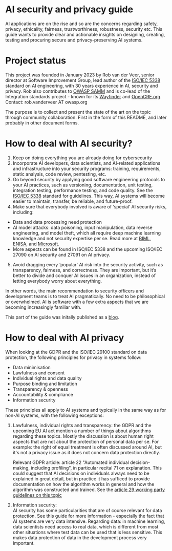 AI security and privacy guide
===============================
AI applications are on the rise and so are the concerns regarding safety, privacy, ethicality, fairness, trustworthiness, robustness, security etc. This guide wants to provide clear and actionable insights on designing, creating, testing and procuring secure and privacy-preserving AI systems. 

Project status
==============
This project was founded in January 2023 by Rob van der Veer, senior director at Software Improvement Group, lead author of the [ISO/IEC 5338](https://www.iso.org/standard/81118.html) standard on AI engineering, with 30 years experience in AI, security and privacy. Rob also contributes to [OWASP SAMM](https://owaspsamm.org/guidance/agile/) and is co-lead of the Integration standards project - known for its [Wayfinder](https://owasp.org/www-project-integration-standards/) and [OpenCRE.org](https://www.opencre.org/). Contact: rob.vanderveer AT owasp.org

The purpose is to collect and present the state of the art on the topic through community collaboration. First in the form of this README, and later probably in other document forms.

How to deal with AI security?
=============================
1. Keep on doing everything you are already doing for cybersecurity
2. Incorporate AI developers, data scientists, and AI-related applications and infrastructure into your security programs: training, requirements, static analysis, code review, pentesting, etc.
3. Go beyond security by applying good software engineering protocols to your AI practices, such as versioning, documentation, unit testing, integration testing, performance testing, and code quality. See the [ISO/IEC 5338](https://www.iso.org/standard/81118.html) standard for guidelines. This way, AI systems will become easier to maintain, transfer, be reliable, and future-proof.
4. Make sure that everybody involved is aware of ‘special’ AI security risks, including:
* Data and data processing need protection
* AI model attacks: data poisoning, input manipulation, data reverse engineering, and model theft, which all require deep machine learning knowledge and not security expertise per se. Read more at [BIML](https://berryvilleiml.com/taxonomy/), [ENISA](https://www.enisa.europa.eu/publications/securing-machine-learning-algorithms), and [Microsoft](https://docs.microsoft.com/en-us/security/failure-modes-in-machine-learning).
* More aspects can be found in ISO/IEC 5338 and the upcoming ISO/IEC 27090 on AI security and 27091 on AI privacy. 

5. Avoid dragging every ‘popular’ AI risk into the security activity, such as transparency, fairness, and correctness. They are important, but it’s better to divide and conquer AI issues in an organization, instead of letting everybody worry about everything.

In other words, the main recommendation to security officers and development teams is to treat AI pragmatically. No need to be philosophical or overwhelmed. AI is software with a few extra aspects that we are becoming increasingly familiar with. 

This part of the guide was initally published as a [blog](https://www.softwareimprovementgroup.com/resources/how-artificial-intelligence-attacked-my-family-and-other-ai-security-lessons/).

How to deal with AI privacy
===========================
When looking at the GDPR and the ISO/IEC 29100 standard on data protection, the following principles for privacy in systems follow: 
* Data minimisation
* Lawfulness and consent
* Individual rights and data quality
* Purpose binding and limitation
* Transparency & openness
* Accountability & compliance
* Information security 

These principles all apply to AI systems and typically in the same way as for non-AI systems, with the following exceptions:

1. Lawfulness, individual rights and transparency: the GDPR and the upcoming EU AI act mention a number of things about algorithms regarding these topics. Mostly the discussion is about human right aspects that are not about the protection of personal data per se. For example: the right of equal treatment is often discussed around AI, but it's not a privacy issue as it does not concern data protection directly. 

    Relevant GDPR article: article 22 "Automated individual decision-making, including profiling", in particular recital 71 on explanation. This could suggest that AI decisions on individuals always need to be explained in great detail, but in practice it has sufficed to provide documentation on how the algorithm works in general and how the algorithm was constructed and trained. See the [article 29 working party guidelines on this topic](https://ec.europa.eu/newsroom/article29/items/612053/en) 

2. Information security:  
AI security has some particularities that are of course relevant for data protection. See this guide for more information - especially the fact that AI systems are very data intensive. 
Regarding data: in machine learning, data scientists need access to real data, which is different from most other situations where test data can be used that is less sensitive. This makes data protection of data in the development process very important. 
